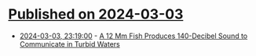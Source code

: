 # [Published on 2024-03-03](index.md)

* [2024-03-03, 23:19:00](https://soylentnews.org/article.pl?sid=24/03/03/0231201&from=rss) - [A 12 Mm Fish Produces 140-Decibel Sound to Communicate in Turbid Waters](https://soylentnews.org/article.pl?sid=24/03/03/0231201&from=rss)
